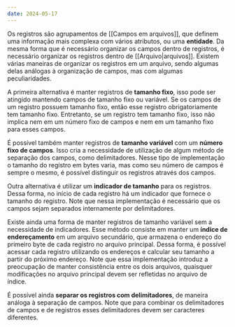```yaml
---
date: 2024-05-17
---
```


Os registros são agrupamentos de [[Campos em arquivos]], que definem uma informação mais complexa com vários atributos, ou uma **entidade**. Da mesma forma que é necessário organizar os campos dentro de registros, é necessário organizar os registros dentro de [[Arquivo|arquivos]]. Existem várias maneiras de organizar os registros em um arquivo, sendo algumas delas análogas à organização de campos, mas com algumas peculiaridades.

A primeira alternativa é manter registros de **tamanho fixo**, isso pode ser atingido mantendo campos de tamanho fixo ou variável. Se os campos de um registro possuem tamanho fixo, então esse registro obrigatoriamente tem tamanho fixo. Entretanto, se um registro tem tamanho fixo, isso não implica nem em um número fixo de campos e nem em um tamanho fixo para esses campos.

É possível também manter registros de **tamanho variável** com um **número fixo de campos**. Isso cria a necessidade de utilização de algum método de separação dos campos, como delimitadores. Nesse tipo de implementação o tamanho do registro em bytes varia, mas como seu número de campos é sempre o mesmo, é possível distinguir os registros através dos campos.

Outra alternativa é utilizar um **indicador de tamanho** para os registros. Dessa forma, no início de cada registro há um indicador que fornece o tamanho do registro. Note que nessa implementação é necessário que os campos sejam separados internamente por delimitadores.

Existe ainda uma forma de manter registros de tamanho variável sem a necessidade de indicadores. Esse método consiste em manter um **índice de endereçamento** em um arquivo secundário, que armazena o endereço do primeiro byte de cada registro no arquivo principal. Dessa forma, é possível acessar cada registro utilizando os endereços e calcular seu tamanho a partir do próximo endereço. Note que essa implementação introduz a preocupação de manter consistência entre os dois arquivos, quaisquer modificações no arquivo principal devem ser refletidas no arquivo de índice.

É possível ainda **separar os registros com delimitadores**, de maneira análoga à separação de campos. Note que para combinar os delimitadores de campos e de registros esses delimitadores devem ser caracteres diferentes.